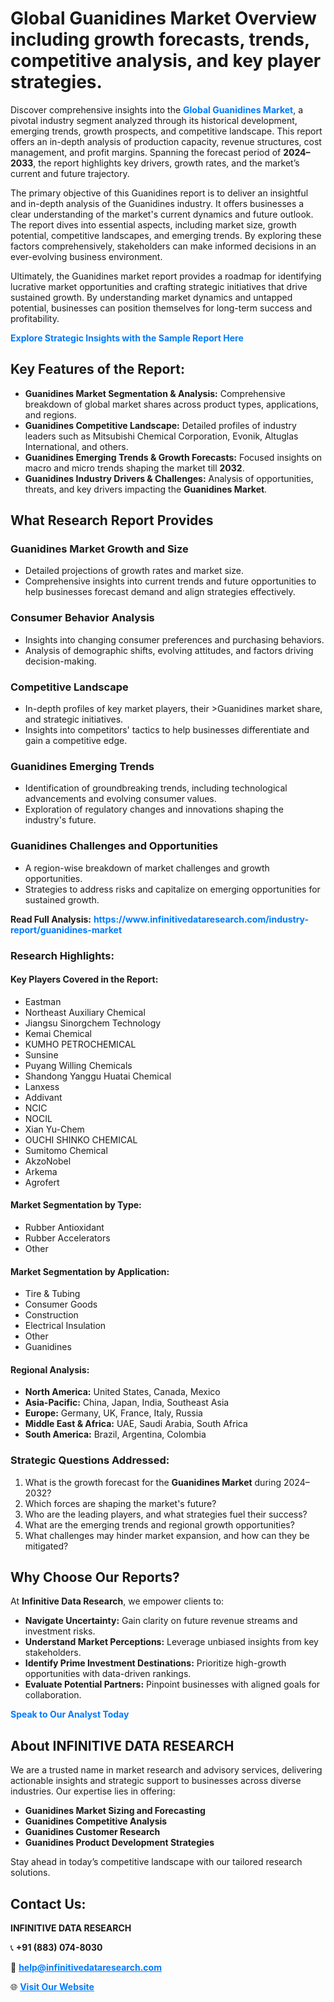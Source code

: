 <h1>Global Guanidines Market Overview including growth forecasts, trends, competitive analysis, and key player strategies.</h1>
<p>
Discover comprehensive insights into the 
<a href="https://www.infinitivedataresearch.com/industry-report/guanidines-market" rel="dofollow" style="color: #007BFF; text-decoration: none;"><strong>Global Guanidines Market</strong></a>, a pivotal industry segment analyzed through its historical development, emerging trends, growth prospects, and competitive landscape. This report offers an in-depth analysis of production capacity, revenue structures, cost management, and profit margins. Spanning the forecast period of <strong>2024–2033</strong>, the report highlights key drivers, growth rates, and the market’s current and future trajectory.
</p>
<p>
The primary objective of this Guanidines report is to deliver an insightful and in-depth analysis of the Guanidines industry. It offers businesses a clear understanding of the market's current dynamics and future outlook. The report dives into essential aspects, including market size, growth potential, competitive landscapes, and emerging trends. By exploring these factors comprehensively, stakeholders can make informed decisions in an ever-evolving business environment.
</p>
<p>
Ultimately, the Guanidines market report provides a roadmap for identifying lucrative market opportunities and crafting strategic initiatives that drive sustained growth. By understanding market dynamics and untapped potential, businesses can position themselves for long-term success and profitability.
</p>
<p>
<a href="https://www.infinitivedataresearch.com/request-sample/reportId=102655" style="color: #007BFF; text-decoration: none;"><strong>Explore Strategic Insights with the Sample Report Here</strong></a>
</p>

<h2>Key Features of the Report:</h2>
<ul>
<li><strong>Guanidines Market Segmentation & Analysis:</strong> Comprehensive breakdown of global market shares across product types, applications, and regions.</li>
<li><strong>Guanidines Competitive Landscape:</strong> Detailed profiles of industry leaders such as Mitsubishi Chemical Corporation, Evonik, Altuglas International, and others.</li>
<li><strong>Guanidines Emerging Trends & Growth Forecasts:</strong> Focused insights on macro and micro trends shaping the market till <strong>2032</strong>.</li>
<li><strong>Guanidines Industry Drivers & Challenges:</strong> Analysis of opportunities, threats, and key drivers impacting the <strong>Guanidines Market</strong>.</li>
</ul>

<h2>What Research Report Provides</h2>
<h3>Guanidines Market Growth and Size</h3>
<ul>
<li>Detailed projections of growth rates and market size.</li>
<li>Comprehensive insights into current trends and future opportunities to help businesses forecast demand and align strategies effectively.</li>
</ul>

<h3>Consumer Behavior Analysis</h3>
<ul>
<li>Insights into changing consumer preferences and purchasing behaviors.</li>
<li>Analysis of demographic shifts, evolving attitudes, and factors driving decision-making.</li>
</ul>

<h3>Competitive Landscape</h3>
<ul>
<li>In-depth profiles of key market players, their >Guanidines market share, and strategic initiatives.</li>
<li>Insights into competitors' tactics to help businesses differentiate and gain a competitive edge.</li>
</ul>

<h3>Guanidines Emerging Trends</h3>
<ul>
<li>Identification of groundbreaking trends, including technological advancements and evolving consumer values.</li>
<li>Exploration of regulatory changes and innovations shaping the industry's future.</li>
</ul>

<h3>Guanidines Challenges and Opportunities</h3>
<ul>
<li>A region-wise breakdown of market challenges and growth opportunities.</li>
<li>Strategies to address risks and capitalize on emerging opportunities for sustained growth.</li>
</ul>
<p><strong>Read Full Analysis:</strong> <a href="https://www.infinitivedataresearch.com/industry-report/guanidines-market" rel="dofollow" style="color: #007BFF; text-decoration: none;"><strong>https://www.infinitivedataresearch.com/industry-report/guanidines-market</strong></a></p>
<h3>Research Highlights:</h3>
<h4>Key Players Covered in the Report:</h4>
<ul><li>Eastman</li><li>Northeast Auxiliary Chemical</li><li>Jiangsu Sinorgchem Technology</li><li>Kemai Chemical</li><li>KUMHO PETROCHEMICAL</li><li>Sunsine</li><li>Puyang Willing Chemicals</li><li>Shandong Yanggu Huatai Chemical</li><li>Lanxess</li><li>Addivant</li><li>NCIC</li><li>NOCIL</li><li>Xian Yu-Chem</li><li>OUCHI SHINKO CHEMICAL</li><li>Sumitomo Chemical</li><li>AkzoNobel</li><li>Arkema</li><li>Agrofert</li></ul>
<h4>Market Segmentation by Type:</h4>
<ul><li>Rubber Antioxidant</li><li>Rubber Accelerators</li><li>Other</li></ul>
<h4>Market Segmentation by Application:</h4>
<ul><li>Tire &amp; Tubing</li><li>Consumer Goods</li><li>Construction</li><li>Electrical Insulation</li><li>Other</li><li>Guanidines</li></ul>

<h4>Regional Analysis:</h4>
<ul>
<li><strong>North America:</strong> United States, Canada, Mexico</li>
<li><strong>Asia-Pacific:</strong> China, Japan, India, Southeast Asia</li>
<li><strong>Europe:</strong> Germany, UK, France, Italy, Russia</li>
<li><strong>Middle East & Africa:</strong> UAE, Saudi Arabia, South Africa</li>
<li><strong>South America:</strong> Brazil, Argentina, Colombia</li>
</ul>

<h3>Strategic Questions Addressed:</h3>
<ol>
<li>What is the growth forecast for the <strong>Guanidines Market</strong> during 2024–2032?</li>
<li>Which forces are shaping the market's future?</li>
<li>Who are the leading players, and what strategies fuel their success?</li>
<li>What are the emerging trends and regional growth opportunities?</li>
<li>What challenges may hinder market expansion, and how can they be mitigated?</li>
</ol>

<h2>Why Choose Our Reports?</h2>
<p>At <strong>Infinitive Data Research</strong>, we empower clients to:</p>
<ul>
<li><strong>Navigate Uncertainty:</strong> Gain clarity on future revenue streams and investment risks.</li>
<li><strong>Understand Market Perceptions:</strong> Leverage unbiased insights from key stakeholders.</li>
<li><strong>Identify Prime Investment Destinations:</strong> Prioritize high-growth opportunities with data-driven rankings.</li>
<li><strong>Evaluate Potential Partners:</strong> Pinpoint businesses with aligned goals for collaboration.</li>
</ul>
<p><a href="https://www.infinitivedataresearch.com/industry-report/guanidines-market" rel="dofollow" style="color: #007BFF; text-decoration: none;"><strong>Speak to Our Analyst Today</strong></a></p>

<h2>About INFINITIVE DATA RESEARCH</h2>
<p>We are a trusted name in market research and advisory services, delivering actionable insights and strategic support to businesses across diverse industries. Our expertise lies in offering:</p>
<ul>
<li><strong>Guanidines Market Sizing and Forecasting</strong></li>
<li><strong>Guanidines Competitive Analysis</strong></li>
<li><strong>Guanidines Customer Research</strong></li>
<li><strong>Guanidines Product Development Strategies</strong></li>
</ul>
<p>Stay ahead in today’s competitive landscape with our tailored research solutions.</p>

<h2>Contact Us:</h2>
<p><strong>INFINITIVE DATA RESEARCH</strong></p>
<p>📞 <strong>+91 (883) 074-8030</strong></p>
<p>📧 <strong><a href="mailto:help@infinitivedataresearch.com" style="color: #007BFF;">help@infinitivedataresearch.com</a></strong></p>
<p>🌐 <strong><a href="https://www.infinitivedataresearch.com" rel="dofollow" style="color: #007BFF;">Visit Our Website</a></strong></p>